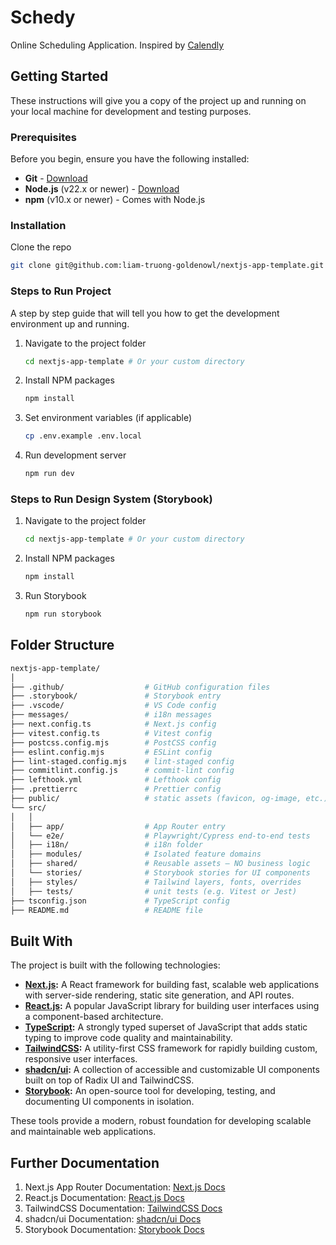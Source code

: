 # Schedy

Online Scheduling Application. Inspired by [Calendly](https://calendly.com/)

## Getting Started

These instructions will give you a copy of the project up and running on your local machine for development and testing purposes.

### Prerequisites

Before you begin, ensure you have the following installed:

- **Git** - [Download](https://git-scm.com/downloads)
- **Node.js** (v22.x or newer) - [Download](https://nodejs.org/en)
- **npm** (v10.x or newer) - Comes with Node.js

### Installation

Clone the repo

```sh
git clone git@github.com:liam-truong-goldenowl/nextjs-app-template.git
```

### Steps to Run Project

A step by step guide that will tell you how to get the development environment up and running.

1. Navigate to the project folder

   ```sh
   cd nextjs-app-template # Or your custom directory
   ```

1. Install NPM packages
   ```sh
   npm install
   ```
1. Set environment variables (if applicable)

   ```sh
   cp .env.example .env.local
   ```

1. Run development server
   ```sh
   npm run dev
   ```

### Steps to Run Design System (Storybook)

1. Navigate to the project folder

   ```sh
   cd nextjs-app-template # Or your custom directory
   ```

1. Install NPM packages
   ```sh
   npm install
   ```
1. Run Storybook
   ```sh
   npm run storybook
   ```

## Folder Structure

```sh
nextjs-app-template/
│
├── .github/                  # GitHub configuration files
├── .storybook/               # Storybook entry
├── .vscode/                  # VS Code config
├── messages/                 # i18n messages
├── next.config.ts            # Next.js config
├── vitest.config.ts          # Vitest config
├── postcss.config.mjs        # PostCSS config
├── eslint.config.mjs         # ESLint config
├── lint-staged.config.mjs    # lint-staged config
├── commitlint.config.js      # commit-lint config
├── lefthook.yml              # Lefthook config
├── .prettierrc               # Prettier config
├── public/                   # static assets (favicon, og-image, etc.)
└── src/
│   │
│   ├── app/                  # App Router entry
│   └── e2e/                  # Playwright/Cypress end-to-end tests
│   ├── i18n/                 # i18n folder
│   ├── modules/              # Isolated feature domains
│   ├── shared/               # Reusable assets – NO business logic
│   └── stories/              # Storybook stories for UI components
│   ├── styles/               # Tailwind layers, fonts, overrides
│   ├── tests/                # unit tests (e.g. Vitest or Jest)
├── tsconfig.json             # TypeScript config
├── README.md                 # README file
```

## Built With

The project is built with the following technologies:

- **[Next.js](https://nextjs.org/):** A React framework for building fast, scalable web applications with server-side rendering, static site generation, and API routes.
- **[React.js](https://react.dev/):** A popular JavaScript library for building user interfaces using a component-based architecture.
- **[TypeScript](https://www.typescriptlang.org/):** A strongly typed superset of JavaScript that adds static typing to improve code quality and maintainability.
- **[TailwindCSS](https://tailwindcss.com/):** A utility-first CSS framework for rapidly building custom, responsive user interfaces.
- **[shadcn/ui](https://ui.shadcn.com/):** A collection of accessible and customizable UI components built on top of Radix UI and TailwindCSS.
- **[Storybook](https://storybook.js.org/):** An open-source tool for developing, testing, and documenting UI components in isolation.

These tools provide a modern, robust foundation for developing scalable and maintainable web applications.

## Further Documentation

1. Next.js App Router Documentation: [Next.js Docs](https://nextjs.org/docs)
2. React.js Documentation: [React.js Docs](https://react.dev/reference/react)
3. TailwindCSS Documentation: [TailwindCSS Docs](https://tailwindcss.com/)
4. shadcn/ui Documentation: [shadcn/ui Docs](https://ui.shadcn.com/docs)
5. Storybook Documentation: [Storybook Docs](https://storybook.js.org/docs)
